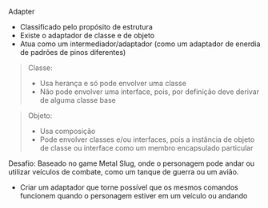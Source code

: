 Adapter

- Classificado pelo propósito de estrutura
- Existe o adaptador de classe e de objeto
- Atua como um intermediador/adaptador (como um adaptador de enerdia de padrões de pinos diferentes)

> Classe: 
 > - Usa herança e só pode envolver uma classe
 > - Não pode envolver uma interface, pois, por definição deve derivar de alguma classe base

> Objeto:
> - Usa composição
> - Pode envolver classes e/ou interfaces, pois a instância de objeto de classe ou interface como um membro encapsulado particular
  
 Desafio: Baseado no game Metal Slug, onde o personagem pode andar ou utilizar veículos de combate, como um tanque de guerra ou um avião.
 - Criar um adaptador que torne possível que os mesmos comandos funcionem quando o personagem estiver em um veículo ou andando

